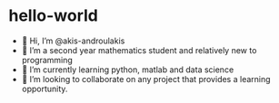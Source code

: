 # hello-world
- 👋 Hi, I’m @akis-androulakis
- 👀 I’m a second year mathematics student and relatively new to programming
- 🌱 I’m currently learning python, matlab and data science
- 💞️ I’m looking to collaborate on any project that provides a learning opportunity.
